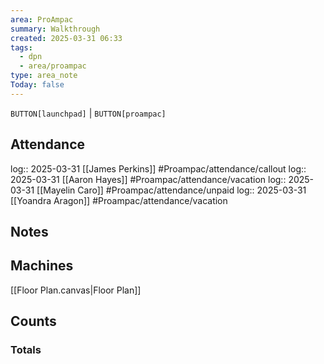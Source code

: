 ```yaml
---
area: ProAmpac
summary: Walkthrough
created: 2025-03-31 06:33
tags:
  - dpn
  - area/proampac
type: area_note
Today: false
---
```

`BUTTON[launchpad]` | `BUTTON[proampac]`


## Attendance

log:: 2025-03-31 [[James Perkins]] #Proampac/attendance/callout
log:: 2025-03-31 [[Aaron Hayes]] #Proampac/attendance/vacation 
log:: 2025-03-31 [[Mayelin Caro]] #Proampac/attendance/unpaid 
log:: 2025-03-31 [[Yoandra Aragon]] #Proampac/attendance/vacation 
## Notes

## Machines

[[Floor Plan.canvas|Floor Plan]]

## Counts


### Totals

